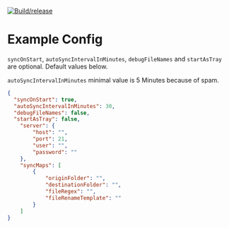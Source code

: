 [![Build/release](https://github.com/BastianGanze/weebsync/actions/workflows/main.yml/badge.svg)](https://github.com/BastianGanze/weebsync/actions/workflows/main.yml)

# Example Config

`syncOnStart`, `autoSyncIntervalInMinutes`, `debugFileNames` and `startAsTray` are optional. Default values below.

`autoSyncIntervalInMinutes` minimal value is 5 Minutes because of spam.

```json
{
  "syncOnStart": true,
  "autoSyncIntervalInMinutes": 30,
  "debugFileNames": false,
  "startAsTray": false,
    "server": {
        "host": "",
        "port": 21,
        "user": "",
        "password": ""
    },
    "syncMaps": [
        {
            "originFolder": "",
            "destinationFolder": "",
            "fileRegex": "",
            "fileRenameTemplate": ""
        }
    ]
}
```
